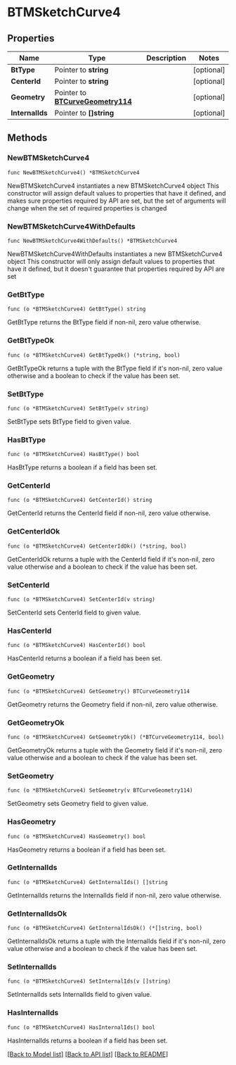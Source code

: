 # BTMSketchCurve4

## Properties

Name | Type | Description | Notes
------------ | ------------- | ------------- | -------------
**BtType** | Pointer to **string** |  | [optional] 
**CenterId** | Pointer to **string** |  | [optional] 
**Geometry** | Pointer to [**BTCurveGeometry114**](BTCurveGeometry114.md) |  | [optional] 
**InternalIds** | Pointer to **[]string** |  | [optional] 

## Methods

### NewBTMSketchCurve4

`func NewBTMSketchCurve4() *BTMSketchCurve4`

NewBTMSketchCurve4 instantiates a new BTMSketchCurve4 object
This constructor will assign default values to properties that have it defined,
and makes sure properties required by API are set, but the set of arguments
will change when the set of required properties is changed

### NewBTMSketchCurve4WithDefaults

`func NewBTMSketchCurve4WithDefaults() *BTMSketchCurve4`

NewBTMSketchCurve4WithDefaults instantiates a new BTMSketchCurve4 object
This constructor will only assign default values to properties that have it defined,
but it doesn't guarantee that properties required by API are set

### GetBtType

`func (o *BTMSketchCurve4) GetBtType() string`

GetBtType returns the BtType field if non-nil, zero value otherwise.

### GetBtTypeOk

`func (o *BTMSketchCurve4) GetBtTypeOk() (*string, bool)`

GetBtTypeOk returns a tuple with the BtType field if it's non-nil, zero value otherwise
and a boolean to check if the value has been set.

### SetBtType

`func (o *BTMSketchCurve4) SetBtType(v string)`

SetBtType sets BtType field to given value.

### HasBtType

`func (o *BTMSketchCurve4) HasBtType() bool`

HasBtType returns a boolean if a field has been set.

### GetCenterId

`func (o *BTMSketchCurve4) GetCenterId() string`

GetCenterId returns the CenterId field if non-nil, zero value otherwise.

### GetCenterIdOk

`func (o *BTMSketchCurve4) GetCenterIdOk() (*string, bool)`

GetCenterIdOk returns a tuple with the CenterId field if it's non-nil, zero value otherwise
and a boolean to check if the value has been set.

### SetCenterId

`func (o *BTMSketchCurve4) SetCenterId(v string)`

SetCenterId sets CenterId field to given value.

### HasCenterId

`func (o *BTMSketchCurve4) HasCenterId() bool`

HasCenterId returns a boolean if a field has been set.

### GetGeometry

`func (o *BTMSketchCurve4) GetGeometry() BTCurveGeometry114`

GetGeometry returns the Geometry field if non-nil, zero value otherwise.

### GetGeometryOk

`func (o *BTMSketchCurve4) GetGeometryOk() (*BTCurveGeometry114, bool)`

GetGeometryOk returns a tuple with the Geometry field if it's non-nil, zero value otherwise
and a boolean to check if the value has been set.

### SetGeometry

`func (o *BTMSketchCurve4) SetGeometry(v BTCurveGeometry114)`

SetGeometry sets Geometry field to given value.

### HasGeometry

`func (o *BTMSketchCurve4) HasGeometry() bool`

HasGeometry returns a boolean if a field has been set.

### GetInternalIds

`func (o *BTMSketchCurve4) GetInternalIds() []string`

GetInternalIds returns the InternalIds field if non-nil, zero value otherwise.

### GetInternalIdsOk

`func (o *BTMSketchCurve4) GetInternalIdsOk() (*[]string, bool)`

GetInternalIdsOk returns a tuple with the InternalIds field if it's non-nil, zero value otherwise
and a boolean to check if the value has been set.

### SetInternalIds

`func (o *BTMSketchCurve4) SetInternalIds(v []string)`

SetInternalIds sets InternalIds field to given value.

### HasInternalIds

`func (o *BTMSketchCurve4) HasInternalIds() bool`

HasInternalIds returns a boolean if a field has been set.


[[Back to Model list]](../README.md#documentation-for-models) [[Back to API list]](../README.md#documentation-for-api-endpoints) [[Back to README]](../README.md)


